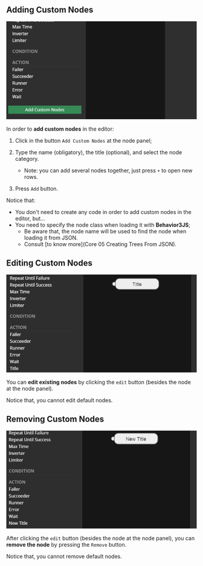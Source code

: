 ## Adding Custom Nodes

![interface](assets/editor_addcustom.gif)

In order to **add custom nodes** in the editor:

1. Click in the button `Add Custom Nodes` at the node panel;

2. Type the name (obligatory), the title (optional), and select the node 
   category.
   - Note: you can add several nodes together, just press `+` to open new rows.

3. Press `Add` button.

Notice that:

- You don't need to create any code in order to add custom nodes in the editor, 
  but...
- You need to specify the node class when loading it with **Behavior3JS**;
    - Be aware that, the node name will be used to find the node when loading
      it from JSON.
    - Consult [to know more](Core 05 Creating Trees From JSON).

## Editing Custom Nodes

![interface](assets/editor_editcustom.gif)

You can **edit existing nodes** by clicking the `edit` button (besides the node at the node panel).

Notice that, you cannot edit default nodes.

## Removing Custom Nodes

![interface](assets/editor_removecustom.gif)

After clicking the `edit` button (besides the node at the node panel), you can **remove the node** by pressing the `Remove` button.

Notice that, you cannot remove default nodes.